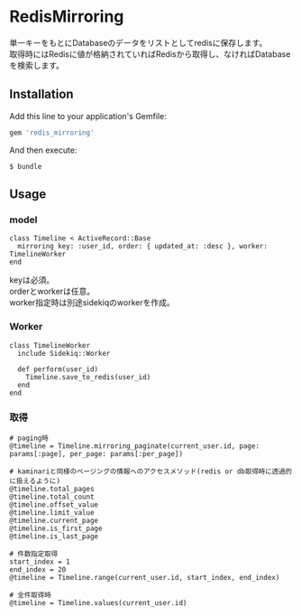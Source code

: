# RedisMirroring

単一キーをもとにDatabaseのデータをリストとしてredisに保存します。  
取得時にはRedisに値が格納されていればRedisから取得し、なければDatabaseを検索します。  

## Installation

Add this line to your application's Gemfile:

```ruby
gem 'redis_mirroring'
```

And then execute:

    $ bundle

## Usage

### model

```
class Timeline < ActiveRecord::Base
  mirroring key: :user_id, order: { updated_at: :desc }, worker: TimelineWorker
end
```

keyは必須。  
orderとworkerは任意。  
worker指定時は別途sidekiqのworkerを作成。  


### Worker 

```
class TimelineWorker
  include Sidekiq::Worker

  def perform(user_id)
    Timeline.save_to_redis(user_id)
  end
end

```

### 取得

```
# paging時
@timeline = Timeline.mirroring_paginate(current_user.id, page: params[:page], per_page: params[:per_page])

# kaminariと同様のページングの情報へのアクセスメソッド(redis or db取得時に透過的に扱えるように)
@timeline.total_pages
@timeline.total_count
@timeline.offset_value
@timeline.limit_value
@timeline.current_page
@timeline.is_first_page
@timeline.is_last_page

# 件数指定取得
start_index = 1
end_index = 20
@timeline = Timeline.range(current_user.id, start_index, end_index)

# 全件取得時 
@timeline = Timeline.values(current_user.id)
```
